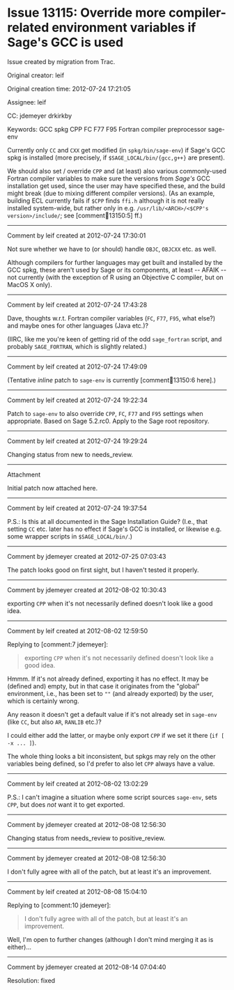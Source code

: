 # Issue 13115: Override more compiler-related environment variables if Sage's GCC is used

Issue created by migration from Trac.

Original creator: leif

Original creation time: 2012-07-24 17:21:05

Assignee: leif

CC:  jdemeyer drkirkby

Keywords: GCC spkg CPP FC F77 F95 Fortran compiler preprocessor sage-env

Currently only `CC` and `CXX` get modified (in `spkg/bin/sage-env`) if Sage's GCC spkg is installed (more precisely, if `$SAGE_LOCAL/bin/{gcc,g++}` are present).

We should also set / override `CPP` and (at least) also various commonly-used Fortran compiler variables to make sure the versions from _Sage's_ GCC installation get used, since the user may have specified these, and the build might break (due to mixing different compiler versions).  (As an example, building ECL currently fails if `$CPP` finds `ffi.h` although it is not really installed system-wide, but rather only in e.g. `/usr/lib/<ARCH>/<$CPP's version>/include/`; see [comment:ticket:13150:5] ff.)


---

Comment by leif created at 2012-07-24 17:30:01

Not sure whether we have to (or should) handle `OBJC`, `OBJCXX` etc. as well.

Although compilers for further languages may get built and installed by the GCC spkg, these aren't used by Sage or its components, at least -- AFAIK -- not currently (with the exception of R using an Objective C compiler, but on MacOS X only).


---

Comment by leif created at 2012-07-24 17:43:28

Dave, thoughts w.r.t. Fortran compiler variables (`FC`, `F77`, `F95`, what else?) and maybe ones for other languages (Java etc.)?

(IIRC, like me you're keen of getting rid of the odd `sage_fortran` script, and probably `SAGE_FORTRAN`, which is slightly related.)


---

Comment by leif created at 2012-07-24 17:49:09

(Tentative _inline_ patch to `sage-env` is currently [comment:ticket:13150:6 here].)


---

Comment by leif created at 2012-07-24 19:22:34

Patch to `sage-env` to also override `CPP`, `FC`, `F77` and `F95` settings when appropriate.  Based on Sage 5.2.rc0.  Apply to the Sage root repository.


---

Comment by leif created at 2012-07-24 19:29:24

Changing status from new to needs_review.


---

Attachment

Initial patch now attached here.


---

Comment by leif created at 2012-07-24 19:37:54

P.S.: Is this at all documented in the Sage Installation Guide?  (I.e., that setting `CC` etc. later has no effect if Sage's GCC is installed, or likewise e.g. some wrapper scripts in `$SAGE_LOCAL/bin/`.)


---

Comment by jdemeyer created at 2012-07-25 07:03:43

The patch looks good on first sight, but I haven't tested it properly.


---

Comment by jdemeyer created at 2012-08-02 10:30:43

exporting `CPP` when it's not necessarily defined doesn't look like a good idea.


---

Comment by leif created at 2012-08-02 12:59:50

Replying to [comment:7 jdemeyer]:
> exporting `CPP` when it's not necessarily defined doesn't look like a good idea.

Hmmm.  If it's not already defined, exporting it has no effect.  It may be (defined and) empty, but in that case it originates from the "global" environment, i.e., has been set to `""` (and already exported) by the user, which is certainly wrong.   

Any reason it doesn't get a default value if it's not already set in `sage-env` (like `CC`, but also `AR`, `RANLIB` etc.)?

I could either add the latter, or maybe only export `CPP` if we set it there (`if [ -x ... ]`).


The whole thing looks a bit inconsistent, but spkgs may rely on the other variables being defined, so I'd prefer to also let `CPP` always have a value.


---

Comment by leif created at 2012-08-02 13:02:29

P.S.:  I can't imagine a situation where some script sources `sage-env`, sets `CPP`, but does *not* want it to get exported.


---

Comment by jdemeyer created at 2012-08-08 12:56:30

Changing status from needs_review to positive_review.


---

Comment by jdemeyer created at 2012-08-08 12:56:30

I don't fully agree with all of the patch, but at least it's an improvement.


---

Comment by leif created at 2012-08-08 15:04:10

Replying to [comment:10 jdemeyer]:
> I don't fully agree with all of the patch, but at least it's an improvement.

Well, I'm open to further changes (although I don't mind merging it as is either)...


---

Comment by jdemeyer created at 2012-08-14 07:04:40

Resolution: fixed
